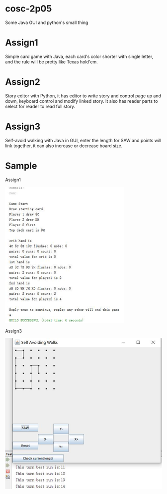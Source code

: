 # cosc-2p05
Some Java GUI and python's small thing
# Assign1
Simple card game with Java, each card's color shorter with single letter, and the rule will be pretty like Texas hold'em.
# Assign2
Story editor with Python, it has editor to write story and control page up and down, keyboard control and modify linked story. It also has reader parts to select for reader to read full story.
# Assign3
Self-avoid walking with Java in GUI, enter the length for SAW and points will link together, it can also increase or decrease board size.

# Sample
Assign1

<div><img src="https://github.com/Kasim-An/cosc-2p05/blob/master/sampleoutput.jpg"></div>

Assign3
<div><img src="https://github.com/Kasim-An/cosc-2p05/blob/master/assign3output.jpg"></div>
